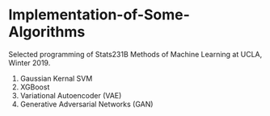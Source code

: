 # Implementation-of-Some-Algorithms
Selected programming of Stats231B Methods of Machine Learning at UCLA, Winter 2019. 

1. Gaussian Kernal SVM
2. XGBoost
3. Variational Autoencoder (VAE)
4. Generative Adversarial Networks (GAN)
